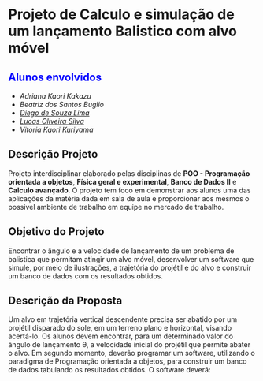 # Projeto de Calculo e simulação de um lançamento Balistico com alvo móvel

## <font color="blue">Alunos envolvidos</font>
+ _Adriana Kaori Kakazu_ 
+ _Beatriz dos Santos Buglio_
+ [_Diego de Souza Lima_](https://github.com/Diego-de-Souza)
+ [_Lucas Oliveira Silva_](https://github.com/Lucas-O-S)
+ _Vitoria Kaori Kuriyama_

## Descrição Projeto
Projeto interdisciplinar elaborado pelas disciplinas de **POO - Programação orientada a objetos**, **Física geral e experimental**, **Banco de Dados II** e **Calculo avançado**.
O projeto tem foco em demonstrar aos alunos uma das aplicações da matéria dada em sala de aula e proporcionar aos mesmos o possivel ambiente de trabalho em equipe no mercado de trabalho.

## Objetivo do Projeto
Encontrar o ângulo e a velocidade de lançamento de um problema de balistica que permitam atingir um alvo móvel, desenvolver um software que simule, por meio de ilustrações, a trajetória do projétil e do alvo e construir um banco de dados com os resultados  obtidos.

## Descrição da Proposta
Um alvo em trajetória vertical descendente precisa ser abatido por um projétil disparado do sole, em um terreno plano e horizontal, visando acertá-lo. Os alunos devem encontrar, para um determinado valor do ângulo de lançamento  &theta;, a velocidade inicial do projétil que permite abater o alvo. Em segundo momento, deverão programar um software, utilizando o paradigma de Programação orientada a objetos, para construir  um banco de dados tabulando os resultados obtidos. O software deverá:
 